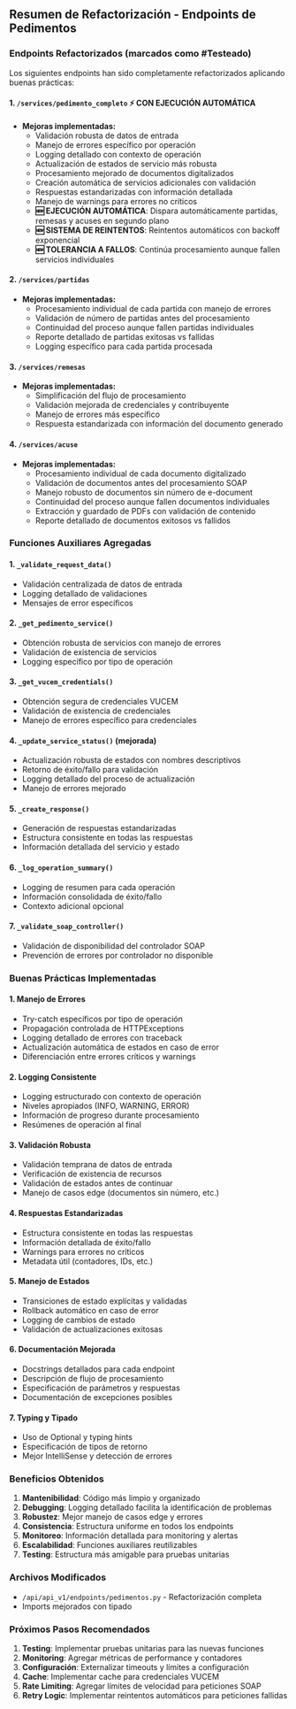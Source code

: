 ## Resumen de Refactorización - Endpoints de Pedimentos

### Endpoints Refactorizados (marcados como #Testeado)

Los siguientes endpoints han sido completamente refactorizados aplicando buenas prácticas:

#### 1. `/services/pedimento_completo` ⚡ **CON EJECUCIÓN AUTOMÁTICA**
- **Mejoras implementadas:**
  - Validación robusta de datos de entrada
  - Manejo de errores específico por operación
  - Logging detallado con contexto de operación
  - Actualización de estados de servicio más robusta
  - Procesamiento mejorado de documentos digitalizados
  - Creación automática de servicios adicionales con validación
  - Respuestas estandarizadas con información detallada
  - Manejo de warnings para errores no críticos
  - **🆕 EJECUCIÓN AUTOMÁTICA**: Dispara automáticamente partidas, remesas y acuses en segundo plano
  - **🆕 SISTEMA DE REINTENTOS**: Reintentos automáticos con backoff exponencial
  - **🆕 TOLERANCIA A FALLOS**: Continúa procesamiento aunque fallen servicios individuales

#### 2. `/services/partidas`
- **Mejoras implementadas:**
  - Procesamiento individual de cada partida con manejo de errores
  - Validación de número de partidas antes del procesamiento
  - Continuidad del proceso aunque fallen partidas individuales
  - Reporte detallado de partidas exitosas vs fallidas
  - Logging específico para cada partida procesada

#### 3. `/services/remesas`
- **Mejoras implementadas:**
  - Simplificación del flujo de procesamiento
  - Validación mejorada de credenciales y contribuyente
  - Manejo de errores más específico
  - Respuesta estandarizada con información del documento generado

#### 4. `/services/acuse`
- **Mejoras implementadas:**
  - Procesamiento individual de cada documento digitalizado
  - Validación de documentos antes del procesamiento SOAP
  - Manejo robusto de documentos sin número de e-document
  - Continuidad del proceso aunque fallen documentos individuales
  - Extracción y guardado de PDFs con validación de contenido
  - Reporte detallado de documentos exitosos vs fallidos

### Funciones Auxiliares Agregadas

#### 1. `_validate_request_data()`
- Validación centralizada de datos de entrada
- Logging detallado de validaciones
- Mensajes de error específicos

#### 2. `_get_pedimento_service()`
- Obtención robusta de servicios con manejo de errores
- Validación de existencia de servicios
- Logging específico por tipo de operación

#### 3. `_get_vucem_credentials()`
- Obtención segura de credenciales VUCEM
- Validación de existencia de credenciales
- Manejo de errores específico para credenciales

#### 4. `_update_service_status()` (mejorada)
- Actualización robusta de estados con nombres descriptivos
- Retorno de éxito/fallo para validación
- Logging detallado del proceso de actualización
- Manejo de errores mejorado

#### 5. `_create_response()`
- Generación de respuestas estandarizadas
- Estructura consistente en todas las respuestas
- Información detallada del servicio y estado

#### 6. `_log_operation_summary()`
- Logging de resumen para cada operación
- Información consolidada de éxito/fallo
- Contexto adicional opcional

#### 7. `_validate_soap_controller()`
- Validación de disponibilidad del controlador SOAP
- Prevención de errores por controlador no disponible

### Buenas Prácticas Implementadas

#### 1. **Manejo de Errores**
- Try-catch específicos por tipo de operación
- Propagación controlada de HTTPExceptions
- Logging detallado de errores con traceback
- Actualización automática de estados en caso de error
- Diferenciación entre errores críticos y warnings

#### 2. **Logging Consistente**
- Logging estructurado con contexto de operación
- Niveles apropiados (INFO, WARNING, ERROR)
- Información de progreso durante procesamiento
- Resúmenes de operación al final

#### 3. **Validación Robusta**
- Validación temprana de datos de entrada
- Verificación de existencia de recursos
- Validación de estados antes de continuar
- Manejo de casos edge (documentos sin número, etc.)

#### 4. **Respuestas Estandarizadas**
- Estructura consistente en todas las respuestas
- Información detallada de éxito/fallo
- Warnings para errores no críticos
- Metadata útil (contadores, IDs, etc.)

#### 5. **Manejo de Estados**
- Transiciones de estado explícitas y validadas
- Rollback automático en caso de error
- Logging de cambios de estado
- Validación de actualizaciones exitosas

#### 6. **Documentación Mejorada**
- Docstrings detallados para cada endpoint
- Descripción de flujo de procesamiento
- Especificación de parámetros y respuestas
- Documentación de excepciones posibles

#### 7. **Typing y Tipado**
- Uso de Optional y typing hints
- Especificación de tipos de retorno
- Mejor IntelliSense y detección de errores

### Beneficios Obtenidos

1. **Mantenibilidad**: Código más limpio y organizado
2. **Debugging**: Logging detallado facilita la identificación de problemas
3. **Robustez**: Mejor manejo de casos edge y errores
4. **Consistencia**: Estructura uniforme en todos los endpoints
5. **Monitoreo**: Información detallada para monitoring y alertas
6. **Escalabilidad**: Funciones auxiliares reutilizables
7. **Testing**: Estructura más amigable para pruebas unitarias

### Archivos Modificados

- `/api/api_v1/endpoints/pedimentos.py` - Refactorización completa
- Imports mejorados con tipado

### Próximos Pasos Recomendados

1. **Testing**: Implementar pruebas unitarias para las nuevas funciones
2. **Monitoring**: Agregar métricas de performance y contadores
3. **Configuración**: Externalizar timeouts y límites a configuración
4. **Cache**: Implementar cache para credenciales VUCEM
5. **Rate Limiting**: Agregar límites de velocidad para peticiones SOAP
6. **Retry Logic**: Implementar reintentos automáticos para peticiones fallidas
